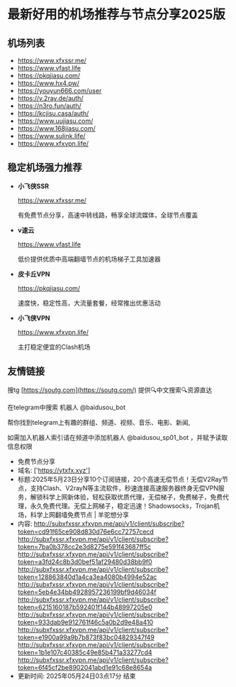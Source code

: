 # 最新好用的机场推荐与节点分享2025版

## 机场列表
* https://www.xfxssr.me/
* https://www.vfast.life
* https://pkqjiasu.com/
* https://www.hx4.pw/ 
* https://youyun666.com/user
* https://v.2ray.de/auth/
* https://n3ro.fun/auth/
* https://kcjisu.casa/auth/
* https://www.uujiasu.com/
* https://www.168jiasu.com/
* https://www.sulink.life/
* https://www.xfxvpn.life/

## 稳定机场强力推荐

+ **小飞侠SSR**
  
   https://www.xfxssr.me/
   
   有免费节点分享，高速中转线路，畅享全球流媒体，全球节点覆盖
   
+ **v速云**
  
   https://www.vfast.life
   
   低价提供优质中高端翻墙节点的机场梯子工具加速器
   
+ **皮卡丘VPN**
  
   https://pkqjiasu.com/
   
   速度快，稳定性高，大流量套餐，经常推出优惠活动
   
+ **小飞侠VPN**
  
   https://www.xfxvpn.life/
   
   主打稳定便宜的Clash机场

## 友情链接

搜tg [https://soutg.com](https://soutg.com/) 提供🔍中文搜索🔍资源直达

在telegram中搜索 机器人 @baidusou_bot

帮你找到telegram上有趣的群组、频道、视频、音乐、电影、新闻,

如需加入机器人索引请在频道中添加机器人 @baidusou_sp01_bot ，并赋予读取信息权限

- 免费节点分享 
- 域名: ['https://ytxfx.xyz'] 
- 标题:2025年5月23日分享10个订阅链接，20个高速无偿节点！无偿V2Ray节点，支持Clash、V2rayN等主流软件，秒速连接高速服务器终身无偿VPN服务，解锁科学上网新体验，轻松获取优质代理，无偿梯子，免费梯子，免费代理，永久免费代理。无偿上网梯子，稳定迅速！Shadowsocks，Trojan机场，科学上网翻墙免费节点  |  羊驼想分享 
- 内容: 
http://subxfxssr.xfxvpn.me/api/v1/client/subscribe?token=cd91f65ce908d830d76e6cc72757cecd
http://subxfxssr.xfxvpn.me/api/v1/client/subscribe?token=7ba0b378cc2e3d8275e591f43687ff5c
http://subxfxssr.xfxvpn.me/api/v1/client/subscribe?token=a3fd24c8b3d0bef51af29480d38bb9f0
http://subxfxssr.xfxvpn.me/api/v1/client/subscribe?token=128863840d1a4ca3ea4080b4994e52ac
http://subxfxssr.xfxvpn.me/api/v1/client/subscribe?token=5eb4e34bb4928957236199bf9d46034f
http://subxfxssr.xfxvpn.me/api/v1/client/subscribe?token=6215160187b592401f144b48997205e0
http://subxfxssr.xfxvpn.me/api/v1/client/subscribe?token=933dab9e912761f46c5a0b2d9e48a410
http://subxfxssr.xfxvpn.me/api/v1/client/subscribe?token=e1900a99a9b7b873f83bc04829347f49
http://subxfxssr.xfxvpn.me/api/v1/client/subscribe?token=1b1e107c40385c49e85b471a33277cd4
http://subxfxssr.xfxvpn.me/api/v1/client/subscribe?token=6f45cf2be8902041abd1e91c68e8654a 
- 更新时间: 2025年05月24日03点17分 
结束
